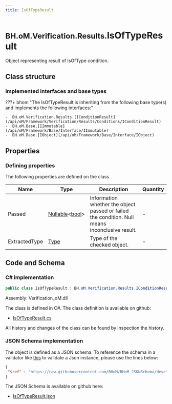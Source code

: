 ```yaml
---
title: IsOfTypeResult
---
```


# <small>BH.oM.Verification.Results.</small>**IsOfTypeResult**

Object representing result of IsOfType condition.

## Class structure

### Implemented interfaces and base types

???+ bhom "The IsOfTypeResult is inheriting from the following base type(s) and implements the following interfaces:"

    -  BH.oM.Verification.Results.[IConditionResult](/api/oM/Framework/Verification/Results/Conditions/IConditionResult)
    -  BH.oM.Base.[IImmutable](/api/oM/Framework/Base/Interface/IImmutable)
    -  BH.oM.Base.[IObject](/api/oM/Framework/Base/Interface/IObject)


## Properties



### Defining properties

The following properties are defined on the class

| Name             | Type             | Description      | Quantity         |
|------------------|------------------|------------------|------------------|
| Passed | [Nullable](https://learn.microsoft.com/en-us/dotnet/api/System.Nullable-1?view=netstandard-2.0)&lt;[bool](https://learn.microsoft.com/en-us/dotnet/api/System.Boolean?view=netstandard-2.0)&gt; | Information whether the object passed or failed the condition. Null means inconclusive result. | - |
| ExtractedType | [Type](https://learn.microsoft.com/en-us/dotnet/api/System.Type?view=netstandard-2.0) | Type of the checked object. | - |


## Code and Schema

### C# implementation

``` C# title="C#"
public class IsOfTypeResult : BH.oM.Verification.Results.IConditionResult, BH.oM.Base.IImmutable, BH.oM.Base.IObject
```

Assembly: Verification_oM.dll

The class is defined in C#. The class definition is available on github:

- [IsOfTypeResult.cs](https://github.com/BHoM/BHoM/blob/develop/Verification_oM/Results\Conditions\IsOfTypeResult.cs)

All history and changes of the class can be found by inspection the history.
### JSON Schema implementation

The object is defined as a JSON schema. To reference the schema in a validator like [this](https://www.jsonschemavalidator.net/) to validate a Json instance, please use the lines below:

``` json title="JSON Schema"
{
 "$ref" : "https://raw.githubusercontent.com/BHoM/BHoM_JSONSchema/develop/Verification_oM/Results/IsOfTypeResult.json"
}
```

The JSON Schema is available on github here:

- [IsOfTypeResult.json](https://github.com/BHoM/BHoM_JSONSchema/blob/develop/Verification_oM/Results/IsOfTypeResult.json)
